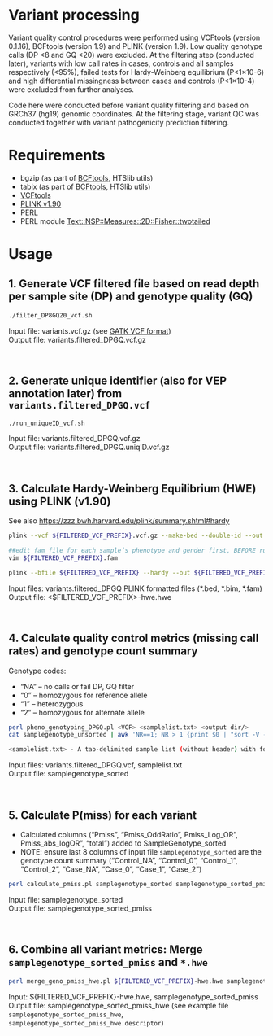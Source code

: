 # Variant processing
Variant quality control procedures were performed using VCFtools (version 0.1.16), BCFtools (version 1.9) and PLINK (version 1.9). Low quality genotype calls (DP <8 and GQ <20) were excluded. At the filtering step (conducted later), variants with low call rates in cases, controls and all samples respectively (<95%), failed tests for Hardy-Weinberg equilibrium (P<1×10-6) and high differential missingness between cases and controls (P<1×10-4) were excluded from further analyses.

Code here were conducted before variant quality filtering and based on GRCh37 (hg19) genomic coordinates. 
At the filtering stage, variant QC was conducted together with variant pathogenicity prediction filtering. 


# Requirements
- bgzip (as part of [BCFtools](http://www.htslib.org/download/), HTSlib utils)
- tabix (as part of [BCFtools](http://www.htslib.org/download/), HTSlib utils)
- [VCFtools](https://vcftools.github.io/index.html)
- [PLINK v1.90](https://www.cog-genomics.org/plink/)
- PERL
- PERL module [Text::NSP::Measures::2D::Fisher::twotailed](https://metacpan.org/pod/Text::NSP::Measures::2D::Fisher::twotailed)


# Usage
## 1. Generate VCF filtered file based on read depth per sample site (DP) and genotype quality (GQ)
``` bash
./filter_DP8GQ20_vcf.sh
```

Input file: variants.vcf.gz (see [GATK VCF format](https://gatk.broadinstitute.org/hc/en-us/articles/360035531692-VCF-Variant-Call-Format)) \
Output file: variants.filtered_DPGQ.vcf.gz

<br/>

## 2. Generate unique identifier (also for VEP annotation later) from `variants.filtered_DPGQ.vcf`
``` bash
./run_uniqueID_vcf.sh
```

Input file: variants.filtered_DPGQ.vcf.gz \
Output file: variants.filtered_DPGQ.uniqID.vcf.gz

<br/>

## 3. Calculate Hardy-Weinberg Equilibrium (HWE) using PLINK (v1.90)
See also https://zzz.bwh.harvard.edu/plink/summary.shtml#hardy

``` bash
plink --vcf ${FILTERED_VCF_PREFIX}.vcf.gz --make-bed --double-id --out ${FILTERED_VCF_PREFIX} --allow-no-sex

##edit fam file for each sample’s phenotype and gender first, BEFORE running the next PLINK command
vim ${FILTERED_VCF_PREFIX}.fam  

plink --bfile ${FILTERED_VCF_PREFIX} --hardy --out ${FILTERED_VCF_PREFIX}-hwe  ## then extract p-val of UNAFF 

```
Input files: variants.filtered_DPGQ PLINK formatted files (*.bed, *.bim, *.fam) \
Output file: <$FILTERED_VCF_PREFIX>-hwe.hwe

<br/>

## 4. Calculate quality control metrics (missing call rates) and genotype count summary
Genotype codes:
- “NA” – no calls or fail DP, GQ filter
- “0” – homozygous for reference allele
- “1” – heterozygous
- “2” – homozygous for alternate allele

``` bash
perl pheno_genotyping_DPGQ.pl <VCF> <samplelist.txt> <output dir/>
cat samplegenotype_unsorted | awk 'NR==1; NR > 1 {print $0 | "sort -V -k1,1 -k2,2n"}' > samplegenotype_sorted   ##sort by genomic position

<samplelist.txt> - A tab-delimited sample list (without header) with format: SampleName Phenotype (as "case" or "control")
```

Input files: variants.filtered_DPGQ.vcf, samplelist.txt \
Output file: samplegenotype_sorted

<br/>

## 5. Calculate P(miss) for each variant
- Calculated columns (“Pmiss”, “Pmiss_OddRatio”, Pmiss_Log_OR”, Pmiss_abs_logOR”, “total”) added to SampleGenotype_sorted
- NOTE: ensure last 8 columns of input file `samplegenotype_sorted` are the genotype count summary (“Control_NA”, “Control_0”, “Control_1”, “Control_2”, “Case_NA”, “Case_0”, “Case_1”, “Case_2”)

``` bash
perl calculate_pmiss.pl samplegenotype_sorted samplegenotype_sorted_pmiss
``` 

Input file: samplegenotype_sorted \
Output file: samplegenotype_sorted_pmiss

<br/>

## 6. Combine all variant metrics: Merge `samplegenotype_sorted_pmiss` and `*.hwe`
``` bash
perl merge_geno_pmiss_hwe.pl ${FILTERED_VCF_PREFIX}-hwe.hwe samplegenotype_sorted_pmiss samplegenotype_sorted_pmiss_hwe
```

Input: ${FILTERED_VCF_PREFIX}-hwe.hwe, samplegenotype_sorted_pmiss \
Output file: samplegenotype_sorted_pmiss_hwe (see example file `samplegenotype_sorted_pmiss_hwe`, `samplegenotype_sorted_pmiss_hwe.descriptor`)






